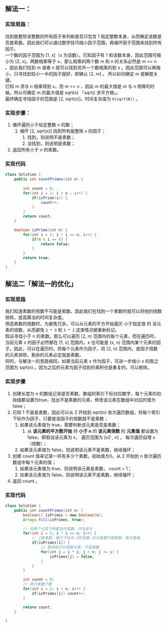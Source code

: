 
## 解法一：
### 实现思路：
找到能整除该整数的所有因子来判断是否只包含 1 指定整数本身，从而确定该数是否是素数。因此我们可以通过数学技巧缩小因子范围，再循环因子范围来找到所有因子。<br />一个数的因子范围为 [1, x]（x 为该数）。已知因子有 1 和该数本身，因此范围可缩小为 [2, x)。两数相乘等于 x，那么相乘的两个数 m 和 n 的关系必然是 m <= n 。因此我们找到 m 或者 n 就可以找到另外一个数相乘的到 x 。因此范围可以再缩小，只寻找到较小一半的因子就好，即确认 [2, m] 。 所以如何确定 m 是解题关键。<br />已知 m 须与 n 相乘得到 x，而 m <= n ，因此 m 的最大值是 m 与 n 相等的时候。所以可确定 m 的最大值是 sqrt(x) 「sqrt() 求平方根」。<br />最终确定寻找因子的范围是  [2, sqrt(x)]。时间复杂度为 `O(sqrt(N))` 。
### 实现步骤：

1. 循环遍历小于给定整数 n 的数；
   1. 循环 [2, sqrt(x)] 找到所有能整除 x 的因子；
      1. 找到，则说明不是素数；
      2. 没找到，则说明是素数；
2. 返回所有小于 n 的素数。
### 实现代码
```java
class Solution {
    public int countPrimes(int n) {
        
        int count = 0;
        for(int i = 2; i < n ; i++) {
            if(isPrime(i)) {
                count++;
            }
        }
        return count;
    }

    boolean isPrime(int n) {
        for(int i = 2; i * i <= n; i++) {
            if(n % i == 0) {
                return false;
            }
        }
        return true;
    }
}
```
## 解法二「解法一的优化」
### 实现思路
我们知道素数的倍数不可能是素数，因此我们在找到一个素数时就可以将他的倍数排除，提高算法的时间复杂度。<br />筛选素数的倍数时，为避免冗余，可以从元素的平方开始遍历 小于指定值 的 该元素的倍数，从而避免 `2 * 3` 和 `3 * 2` 这类情况被重新标记。<br />假设寻找小于 n 的素数。那么可以遍历 [2, n) 范围内的每个元素，而在遍历时，当前元素 x 的因子必然都在 [1, x] 范围内，x 也可能是 (x, n) 范围内某个元素的因子。因此，可以在遍历时，将每个元素作为因子，将  [2, n) 范围内，是因子倍数的元素排除，剩余的元素必定就是素数。<br />同时，与解法一的思路相同，如果当前元素 x 作为因子，可进一步缩小 x 的取之范围为 sqrt(x) 。因为之后的元素为因子找到的乘积也是重复的，可以剔除。
### 实现步骤

1. 创建长度为 n 的数组记录是否素数，数组的索引下标对应数字，每个元素的初始值都设置为true，找出不是素数的元素，修改该元素在数组中对应的值为 false；
2. 已知 1 不是是素数，因此可以从 2 开始到 sqrt(n) 依次遍历数组，将每个索引下标作为因子，只要是该因子的倍数就不是素数；
   1. 如果该元素值为 true，需要判断该元素是否是素数；
      1. 从 **该元素的平方数开始**  将 **小于 n** 的 **该元素倍数** 的 **元素值** 都设置为 false。即假设该元素为 x， 遍历范围为 [x2 , n] ， 每次遍历自增 x （倍数）；
   2. 如果该元素值为 false，则说明该元素不是素数，继续循环；
3. 创建 count 值来记录一共有多少个素数，初始值为0。从 2 开始到 n 依次遍历数组中每个元素的值；
   1. 如果该元素值为 true，则说明该元素是素数， count + 1；
   2. 如果该元素值为 false，则说明该元素不是素数，继续循环；
4. 返回 count 。
### 实现代码
```java
class Solution {
    public int countPrimes(int n) {
        boolean[] isPrimes = new boolean[n];
		Arrays.fill(isPrimes, true);

		// 将每个元素下标都当作素数，作为因子
		for(int i = 2; i * i <= n; i++) {
			// 2是素数，索引下标为 2的倍数 的元素都不是素数，依次类推。
			if(isPrimes[i]) {
				// 剔除因子的倍数元素，不是素数
				for(int j = i * i; j < n; j += i) {
					isPrimes[j] = false;
				}
			}
		}

		int count = 0;
		// 统计素数个数
		for(int i = 2; i < n; i++) {
			if(isPrimes[i]) count++;
		}

		return count;
    }

}
```
